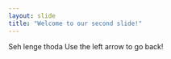 ```yaml
---
layout: slide
title: "Welcome to our second slide!"
---
```

Seh lenge thoda
Use the left arrow to go back!
